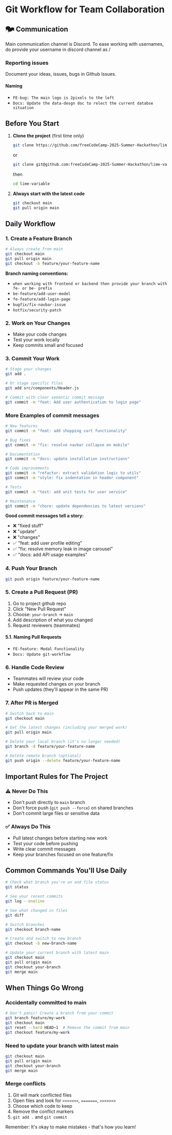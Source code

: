 # Git Workflow for Team Collaboration

## 🗫 Communication

Main communication channel is Discord.
To ease working with usernames, do provide your username in discord channel as <username> / <githubUsername>

### Reporting issues

Document your ideas, issues, bugs in Github Issues.

#### Naming

- `FE-bug: The main logo is 2pixels to the left`
- `Docs: Update the data-desgn doc to relect the current databse situation`

## Before You Start

1. **Clone the project** (first time only)

    ```bash
    git clone https://github.com/freeCodeCamp-2025-Summer-Hackathon/lime-variable.git
    ```

    or

    ```bash
    git clone git@github.com:freeCodeCamp-2025-Summer-Hackathon/lime-variable.git
    ```

    then

    ```bash
    cd lime-variable
    ```

2. **Always start with the latest code**

    ```bash
    git checkout main
    git pull origin main
    ```

## Daily Workflow

### 1. Create a Feature Branch

```bash
# Always create from main
git checkout main
git pull origin main
git checkout -b feature/your-feature-name
```

**Branch naming conventions:**

- `when working with frontend or backend then provide your branch with fe- or be- prefix`
- `be-feature/add-user-model`
- `fe-feature/add-login-page`
- `bugfix/fix-navbar-issue`
- `hotfix/security-patch`

### 2. Work on Your Changes

- Make your code changes
- Test your work locally
- Keep commits small and focused

### 3. Commit Your Work

```bash
# Stage your changes
git add .

# Or stage specific files
git add src/components/Header.js

# Commit with clear semantic commit message
git commit -m "feat: Add user authentication to login page"

```

### More Examples of commit messages

```bash
# New features
git commit -m "feat: add shopping cart functionality"

# Bug fixes
git commit -m "fix: resolve navbar collapse on mobile"

# Documentation
git commit -m "docs: update installation instructions"

# Code improvements
git commit -m "refactor: extract validation logic to utils"
git commit -m "style: fix indentation in header component"

# Tests
git commit -m "test: add unit tests for user service"

# Maintenance
git commit -m "chore: update dependencies to latest versions"
```

**Good commit messages tell a story:**

- ❌ "fixed stuff"
- ❌ "update"
- ❌ "changes"
- ✅ "feat: add user profile editing"
- ✅ "fix: resolve memory leak in image carousel"
- ✅ "docs: add API usage examples"

### 4. Push Your Branch

```bash
git push origin feature/your-feature-name
```

### 5. Create a Pull Request (PR)

1. Go to project github repo
2. Click "New Pull Request"
3. Choose: `your-branch` → `main`
4. Add description of what you changed
5. Request reviewers (teammates)

#### 5.1. Naming Pull Requests

- `FE-feature: Modal Functionality`
- `Docs: Update git-workflow`

### 6. Handle Code Review

- Teammates will review your code
- Make requested changes on your branch
- Push updates (they'll appear in the same PR)

### 7. After PR is Merged

```bash
# Switch back to main
git checkout main

# Get the latest changes (including your merged work)
git pull origin main

# Delete your local branch (it's no longer needed)
git branch -d feature/your-feature-name

# Delete remote branch (optional)
git push origin --delete feature/your-feature-name
```

## Important Rules for The Project

### ⚠️ Never Do This

- Don't push directly to `main` branch
- Don't force push (`git push --force`) on shared branches
- Don't commit large files or sensitive data

### ✅ Always Do This

- Pull latest changes before starting new work
- Test your code before pushing
- Write clear commit messages
- Keep your branches focused on one feature/fix

## Common Commands You'll Use Daily

```bash
# Check what branch you're on and file status
git status

# See your recent commits
git log --oneline

# See what changed in files
git diff

# Switch branches
git checkout branch-name

# Create and switch to new branch
git checkout -b new-branch-name

# Update your current branch with latest main
git checkout main
git pull origin main
git checkout your-branch
git merge main
```

## When Things Go Wrong

### Accidentally committed to main

```bash
# Don't panic! Create a branch from your commit
git branch feature/my-work
git checkout main
git reset --hard HEAD~1  # Remove the commit from main
git checkout feature/my-work
```

### Need to update your branch with latest main

```bash
git checkout main
git pull origin main
git checkout your-branch
git merge main
```

### Merge conflicts

1. Git will mark conflicted files
2. Open files and look for `<<<<<<<`, `=======`, `>>>>>>>`
3. Choose which code to keep
4. Remove the conflict markers
5. `git add .` and `git commit`

Remember: It's okay to make mistakes - that's how you learn!
